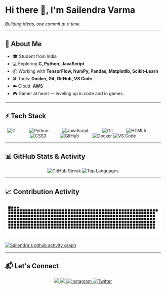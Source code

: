 # Hi there 👋, I'm Sailendra Varma  
*Building ideas, one commit at a time.*

---

## 🚀 About Me  
- 🎓 Student from India  
- 💻 Exploring **C, Python, JavaScript**  
- 📦 Working with **TensorFlow, NumPy, Pandas, Matplotlib, Scikit-Learn**  
- 🛠 Tools: **Docker, Git, GitHub, VS Code**  
- ☁️ Cloud: **AWS**  
- 🎮 Gamer at heart — leveling up in code and in games.  

---

## ⚡ Tech Stack

<p align="center">
  <img src="https://cdn.jsdelivr.net/gh/devicons/devicon/icons/c/c-original.svg" alt="C" width="40" height="40" style="margin-right:40px;"/>
  <img src="https://cdn.jsdelivr.net/gh/devicons/devicon/icons/python/python-original.svg" alt="Python" width="40" height="40" style="margin-right:40px;"/>
  <img src="https://cdn.jsdelivr.net/gh/devicons/devicon/icons/javascript/javascript-original.svg" alt="JavaScript" width="40" height="40" style="margin-right:40px;"/>
  <img src="https://cdn.jsdelivr.net/gh/devicons/devicon/icons/git/git-original.svg" alt="Git" width="40" height="40" style="margin-right:40px;"/>
  <img src="https://cdn.jsdelivr.net/gh/devicons/devicon/icons/html5/html5-original.svg" alt="HTML5" width="40" height="40" style="margin-right:40px;"/>
  <img src="https://cdn.jsdelivr.net/gh/devicons/devicon/icons/css3/css3-original.svg" alt="CSS3" width="40" height="40" style="margin-right:40px;"/>
  <img src="https://cdn.jsdelivr.net/gh/devicons/devicon/icons/github/github-original.svg" alt="GitHub" width="40" height="40" style="margin-right:40px;"/>
  <img src="https://cdn.jsdelivr.net/gh/devicons/devicon/icons/docker/docker-original.svg" alt="Docker" width="40" height="40"/>
  <img src="https://cdn.jsdelivr.net/gh/devicons/devicon/icons/vscode/vscode-original.svg" alt="VS Code" width="40" height="40"/>
</p>


---

## 📊 GitHub Stats & Activity  


<p align="center">
  <img src="https://streak-stats.demolab.com?user=Sailendra710&theme=dark&hide_border=true&date_format=j%20M%5B%20Y%5D" alt="GitHub Streak"/>
  <img src="https://github-readme-stats.vercel.app/api/top-langs/?username=Sailendra710&layout=compact&theme=radical" alt="Top Languages" height="165"/>
</p>

---

## 📈 Contribution Activity  

<p align="center">
  <img src="https://raw.githubusercontent.com/Sailendra710/Sailendra710/output/github-snake-dark.svg" alt="Snake animation"/>
</p>

[![Sailendra's github activity graph](https://github-readme-activity-graph.vercel.app/graph?username=Sailendra710&theme=github-compact)](https://github.com/ashutosh00710/github-readme-activity-graph)


---

## 📬 Let's Connect  

<p align="center">
  <a href="https://www.linkedin.com/in/sailendra-varma-uppalapati/">
    <img src="https://img.shields.io/badge/LinkedIn-0A66C2?style=for-the-badge&logo=linkedin&logoColor=white"/>
  </a>
  <a href="https://mail.google.com/mail/?view=cm&fs=1&to=suppalap5@gitam.in">
    <img src="https://img.shields.io/badge/Gmail-D14836?style=for-the-badge&logo=gmail&logoColor=white"/>
  </a>
  <a href="https://www.instagram.com/sailendravarma_710/" target="_blank">
    <img src="https://img.shields.io/badge/Instagram-E4405F?style=for-the-badge&logo=instagram&logoColor=white" alt="Instagram"/>
  </a>
  <a href="https://twitter.com/varma_sailendra" target="_blank">
    <img src="https://img.shields.io/badge/Twitter-1DA1F2?style=for-the-badge&logo=twitter&logoColor=white" alt="Twitter"/>
  </a>
</p>
